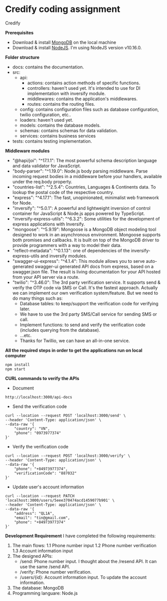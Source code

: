 # Credify coding assignment
Credify

**Prerequisites**
- Download & install [MongoDB](https://www.mongodb.com/try/download/community) on the local machine
- Download & install [NodeJS](https://nodejs.org/en/download/). I'm using NodeJS version v10.16.0.

**Folder structure**
- docs: contains the documentation.
- src:
    - api:
        - actions: contains action methods of specific functions.
        - controllers: haven't used yet. It's intended to use for DI implementation with inversify module.
        - middlewares: contains the application's middlewares.
        - routes: contains the routing files.
    - config: contains configuration files such as database configuration, twilio configuration, etc..
    - loaders: haven't used yet.
    - models: contains the database models.
    - schemas: contains schemas for data validation.
    - services: contains business services
- tests: contains testing implementation.

**Middleware modules**
- "@hapi/joi": "^17.1.1": The most powerful schema description language and data validator for JavaScript.
- "body-parser": "^1.19.0": Node.js body parsing middleware. Parse incoming request bodies in a middleware before your handlers, available under the req.body property.
- "countries-list": "^2.5.4": Countries, Languages & Continents data. To lookup the postal code of the respective country.
- "express": "^4.17.1": The fast, unopinionated, minimalist web framework for Node.
- "inversify": "^5.0.1": A powerful and lightweight inversion of control container for JavaScript & Node.js apps powered by TypeScript.
- "inversify-express-utils": "^6.3.2": Some utilities for the development of express applications with Inversify.
- "mongoose": "^5.9.19": Mongoose is a MongoDB object modeling tool designed to work in an asynchronous environment. Mongoose supports both promises and callbacks. It is built on top of the MongoDB driver to provide programmers with a way to model their data.
- "reflect-metadata": "^0.1.13": one of dependencies of the inversify-express-utils and inversify modules.
- "swagger-ui-express": "^4.1.4": This module allows you to serve auto-generated swagger-ui generated API docs from express, based on a swagger.json file. The result is living documentation for your API hosted from your API server via a route.
- "twilio": "^3.46.0": The 3rd party verification service. It supports send & verify the OTP code via SMS or Call. It's the fastest approach. Actually we can implement our own verification system/feature. But we need to do many things such as:
    - Database tables: to keep/support the verification code for verifying later.
    - We have to use the 3rd party SMS/Call service for sending SMS or call.
    - Implement functions: to send and verify the verification code (includes querying from the database).
    - ...etc.
    - Thanks for Twillio, we can have an all-in-one service.

**All the required steps in order to get the applications run on local computer**
```
npm install
npm start
```

**CURL commands to verify the APIs**
- Document
```
http://localhost:3000/api-docs
```
- Send the verification code
```
curl --location --request POST 'localhost:3000/send' \
--header 'Content-Type: application/json' \
--data-raw '{
	"country": "VN",
	"phone": "0973977374"
}'
```
- Verify the verification code
```
curl --location --request POST 'localhost:3000/verify' \
--header 'Content-Type: application/json' \
--data-raw '{
	"phone": "+84973977374",
	"verificationCode": "887032"
}'
```
- Update user's account information
```
curl --location --request PATCH 'localhost:3000/users/5eee370474acd1459077b901' \
--header 'Content-Type: application/json' \
--data-raw '{
    "address": "QL1A",
    "email": "tin@gmail.com",
    "phone": "+84973977374"
}'
```

**Development Requirement**
I have completed the following requirements:
1. The main flows:
    1.1 Phone number input
    1.2 Phone number verification
    1.3 Account information input
2. The designed APIs:
    - /send: Phone number input. I thought about the /resend API. It can use the same /send API.
    - /verify: Phone number verification.
    - /users/{id}: Account information input. To update the account information.
3. The database: MongoDB
4. Programming languare: Node.js